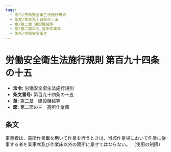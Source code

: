 ```yaml
---
tags:
  - 法令/労働安全衛生法施行規則
  - 条文/第百九十四条の十五
  - 章/第二章_建設機械等
  - 節/第二節の三_高所作業車
  - 体系/労働安全衛生
---
```

# 労働安全衛生法施行規則 第百九十四条の十五

- **法令:** 労働安全衛生法施行規則
- **条文番号:** 第百九十四条の十五
- **章:** 第二章　建設機械等
- **節:** 第二節の三　高所作業車

## 条文
事業者は、高所作業車を用いて作業を行うときは、当該作業場において作業に従事する者を乗車席及び作業床以外の箇所に乗せてはならない。
（使用の制限）

